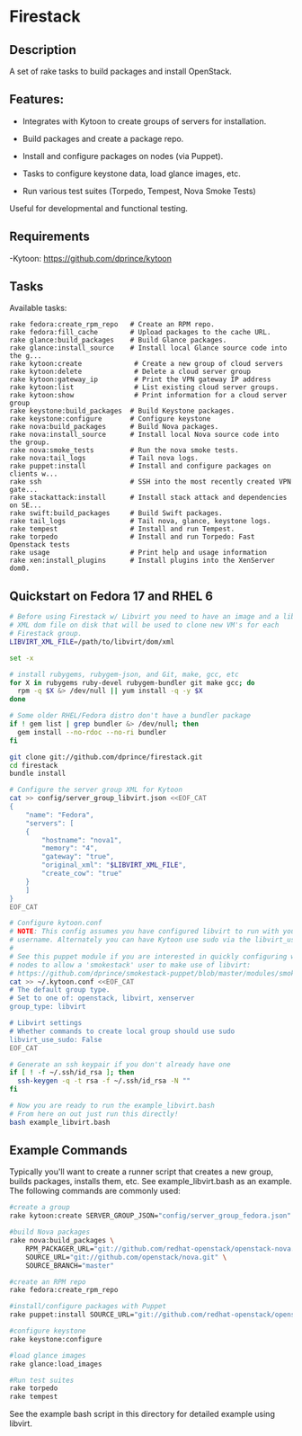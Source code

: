 Firestack
=============

Description
-----------

A set of rake tasks to build packages and install OpenStack.

Features:
---------

 * Integrates with Kytoon to create groups of servers for installation.

 * Build packages and create a package repo.

 * Install and configure packages on nodes (via Puppet).

 * Tasks to configure keystone data, load glance images, etc.

 * Run various test suites (Torpedo, Tempest, Nova Smoke Tests)

Useful for developmental and functional testing.

Requirements
------------

 -Kytoon: https://github.com/dprince/kytoon

Tasks
-----

Available tasks:

	rake fedora:create_rpm_repo   # Create an RPM repo.
	rake fedora:fill_cache        # Upload packages to the cache URL.
	rake glance:build_packages    # Build Glance packages.
	rake glance:install_source    # Install local Glance source code into the g...
	rake kytoon:create             # Create a new group of cloud servers
	rake kytoon:delete             # Delete a cloud server group
	rake kytoon:gateway_ip         # Print the VPN gateway IP address
	rake kytoon:list               # List existing cloud server groups.
	rake kytoon:show               # Print information for a cloud server group
	rake keystone:build_packages  # Build Keystone packages.
	rake keystone:configure       # Configure keystone
	rake nova:build_packages      # Build Nova packages.
	rake nova:install_source      # Install local Nova source code into the group.
	rake nova:smoke_tests         # Run the nova smoke tests.
	rake nova:tail_logs           # Tail nova logs.
	rake puppet:install           # Install and configure packages on clients w...
	rake ssh                      # SSH into the most recently created VPN gate...
	rake stackattack:install      # Install stack attack and dependencies on SE...
	rake swift:build_packages     # Build Swift packages.
	rake tail_logs                # Tail nova, glance, keystone logs.
	rake tempest                  # Install and run Tempest.
	rake torpedo                  # Install and run Torpedo: Fast Openstack tests
	rake usage                    # Print help and usage information
	rake xen:install_plugins      # Install plugins into the XenServer dom0.



## Quickstart on Fedora 17 and RHEL 6

```bash
# Before using Firestack w/ Libvirt you need to have an image and a libvirt
# XML dom file on disk that will be used to clone new VM's for each 
# Firestack group.
LIBVIRT_XML_FILE=/path/to/libvirt/dom/xml

set -x

# install rubygems, rubygem-json, and Git, make, gcc, etc
for X in rubygems ruby-devel rubygem-bundler git make gcc; do
  rpm -q $X &> /dev/null || yum install -q -y $X
done

# Some older RHEL/Fedora distro don't have a bundler package
if ! gem list | grep bundler &> /dev/null; then
  gem install --no-rdoc --no-ri bundler
fi

git clone git://github.com/dprince/firestack.git
cd firestack
bundle install

# Configure the server group XML for Kytoon
cat >> config/server_group_libvirt.json <<EOF_CAT
{
    "name": "Fedora",
    "servers": [
	{
	    "hostname": "nova1",
	    "memory": "4",
	    "gateway": "true",
	    "original_xml": "$LIBVIRT_XML_FILE",
	    "create_cow": "true"
	}
    ]
}
EOF_CAT

# Configure kytoon.conf
# NOTE: This config assumes you have configured libvirt to run with your
# username. Alternately you can have Kytoon use sudo via the libvirt_use_sudo.
#
# See this puppet module if you are interested in quickly configuring worker
# nodes to allow a 'smokestack' user to make use of libvirt:
# https://github.com/dprince/smokestack-puppet/blob/master/modules/smokestack/manifests/libvirt.pp
cat >> ~/.kytoon.conf <<EOF_CAT
# The default group type.
# Set to one of: openstack, libvirt, xenserver
group_type: libvirt

# Libvirt settings
# Whether commands to create local group should use sudo
libvirt_use_sudo: False
EOF_CAT

# Generate an ssh keypair if you don't already have one
if [ ! -f ~/.ssh/id_rsa ]; then
  ssh-keygen -q -t rsa -f ~/.ssh/id_rsa -N ""
fi

# Now you are ready to run the example_libvirt.bash
# From here on out just run this directly!
bash example_libvirt.bash
```

Example Commands
----------------

Typically you'll want to create a runner script that creates a new group, builds packages, installs them, etc. See example_libvirt.bash as an example. The following commands are commonly used:

```bash
#create a group
rake kytoon:create SERVER_GROUP_JSON="config/server_group_fedora.json"

#build Nova packages
rake nova:build_packages \
    RPM_PACKAGER_URL="git://github.com/redhat-openstack/openstack-nova.git" \
    SOURCE_URL="git://github.com/openstack/nova.git" \
    SOURCE_BRANCH="master"

#create an RPM repo
rake fedora:create_rpm_repo

#install/configure packages with Puppet
rake puppet:install SOURCE_URL="git://github.com/redhat-openstack/openstack-puppet.git" PUPPET_CONFIG="single_node_mysql"

#configure keystone
rake keystone:configure

#load glance images
rake glance:load_images

#Run test suites
rake torpedo
rake tempest

```

See the example bash script in this directory for detailed example using libvirt.
